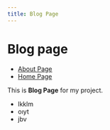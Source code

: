 ```yaml
---
title: Blog Page
---
```


# Blog page

- [About Page](/blog)
- [Home Page](/)

This is **Blog Page** for my project.

- lkklm
- oıyt
- jbv
